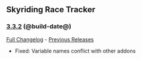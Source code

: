 ## Skyriding Race Tracker
### [3.3.2](https://github.com/diomsg-code/SkyridingRaceTracker/tree/3.3.2) (@build-date@)
[Full Changelog](https://github.com/diomsg-code/SkyridingRaceTracker/compare/3.3.1...3.3.2) - [Previous Releases](https://github.com/diomsg-code/SkyridingRaceTracker/releases)

- Fixed: Variable names conflict with other addons